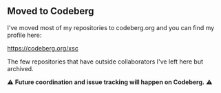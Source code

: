 ## Moved to Codeberg

I've moved most of my repositories to codeberg.org and you can find my profile here:

https://codeberg.org/xsc

The few repositories that have outside collaborators I've left here but archived.

⚠️ **Future coordination and issue tracking will happen on Codeberg.** ⚠️
